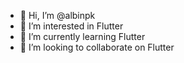 - 👋 Hi, I’m @albinpk
- 👀 I’m interested in Flutter
- 🌱 I’m currently learning Flutter
- 💞️ I’m looking to collaborate on Flutter

<!---
- 📫 How to reach me ...

albinpk/albinpk is a ✨ special ✨ repository because its `README.md` (this file) appears on your GitHub profile.
You can click the Preview link to take a look at your changes.
--->
